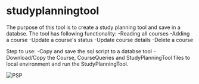 # studyplanningtool
The purpose of this tool is to create a study planning tool and save in a databse. The tool has following functionality:
-Reading all courses
-Adding a course
-Update a course's status
-Update course details
-Delete a course

Step to use: 
-Copy and save the sql script to a databse tool
-Download/Copy the Course, CourseQueries and StudyPlanningTool files to local environment and run the StudyPlanningTool.

![PSP](https://user-images.githubusercontent.com/25293506/33788550-abedd626-dc7b-11e7-97df-753844a7893e.png)
